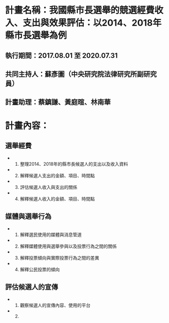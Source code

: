 # 計畫名稱：我國縣市長選舉的競選經費收入、支出與效果評估：以2014、2018年縣市長選舉為例
## 執行期間：2017.08.01 至 2020.07.31
## 共同主持人：蘇彥圖（中央研究院法律研究所副研究員）
## 計畫助理：蔡鎮謙、黃庭暄、林南華
# 計畫內容：
## 選舉經費
- 1. 整理2014、2018年的縣市長候選人的支出以及收入資料
- 2. 解釋候選人支出的金額、項目、時間點
- 3. 評估候選人收入與支出的關係
- 4. 解釋候選人收入的金額、項目、時間點
## 媒體與選舉行為
- 1. 解釋選民使用的媒體與消息管道
- 2. 解釋媒體使用與選舉參與以及投票行為之間的關係
- 3. 解釋投票傾向與實際投票行為之間的差異
- 4. 解釋公民投票的傾向
## 評估候選人的宣傳
- 1. 觀察候選人的宣傳內容、使用的平台
- 2. 
